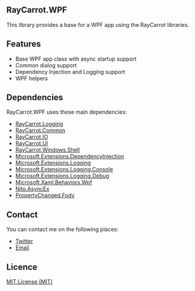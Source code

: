 ## RayCarrot.WPF
This library provides a base for a WPF app using the RayCarrot libraries.

## Features
- Base WPF app class with async startup support
- Common dialog support
- Dependency Injection and Logging support
- WPF helpers

## Dependencies
RayCarrot.WPF uses these main dependencies:

- [RayCarrot.Logging](https://github.com/RayCarrot/RayCarrot.Logging)
- [RayCarrot.Common](https://github.com/RayCarrot/RayCarrot.Common)
- [RayCarrot.IO](https://github.com/RayCarrot/RayCarrot.IO)
- [RayCarrot.UI](https://github.com/RayCarrot/RayCarrot.UI)
- [RayCarrot.Windows.Shell](https://github.com/RayCarrot/RayCarrot.Windows.Shell)
- [Microsoft.Extensions.DependencyInjection](https://www.nuget.org/packages/Microsoft.Extensions.DependencyInjection)
- [Microsoft.Extensions.Logging](https://www.nuget.org/packages/Microsoft.Extensions.Logging)
- [Microsoft.Extensions.Logging.Console](https://www.nuget.org/packages/Microsoft.Extensions.Logging.Console)
- [Microsoft.Extensions.Logging.Debug](https://www.nuget.org/packages/Microsoft.Extensions.Logging.Debug/)
- [Microsoft.Xaml.Behaviors.Wpf](https://github.com/Microsoft/XamlBehaviorsWpf)
- [Nito.AsyncEx](https://github.com/StephenCleary/AsyncEx)
- [PropertyChanged.Fody](https://github.com/Fody/PropertyChanged)

## Contact
You can contact me on the following places:

- [Twitter](https://twitter.com/RayCarrot)
- [Email](mailto:RayCarrotMaster@gmail.com)

## Licence

[MIT License (MIT)](./LICENSE)